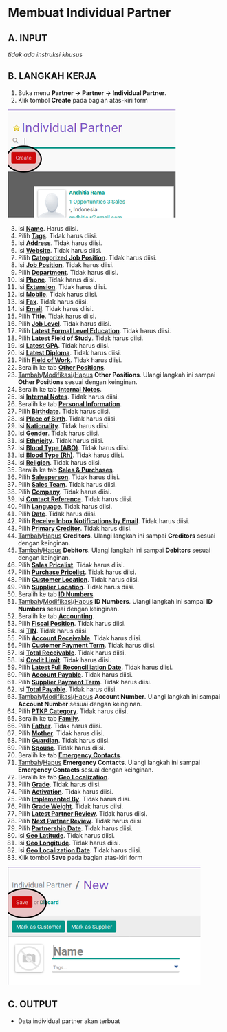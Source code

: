 # Membuat Individual Partner

## A. INPUT

*tidak ada instruksi khusus*

## B. LANGKAH KERJA

1. Buka menu **Partner -> Partner -> Individual Partner**.
2. Klik tombol **Create** pada bagian atas-kiri form

![](../img/individual-partner/tombol-create.png)

3. Isi **[Name](./penjelasan.md#field-name)**. Harus diisi.
4. Pilih **[Tags](./penjelasan.md#field-tags)**. Tidak harus diisi.
5. Isi **[Address](./penjelasan.md#field-address)**. Tidak harus diisi.
6. Isi **[Website](./penjelasan.md#field-website)**. Tidak harus diisi.
7. Pilih **[Categorized Job Position](./penjelasan.md#field-category-function)**. Tidak harus diisi.
8. Isi **[Job Position](./penjelasan.md#field-function)**. Tidak harus diisi.
9. Pilih **[Department](./penjelasan.md#field-department)**. Tidak harus diisi.
10. Isi **[Phone](./penjelasan.md#field-phone)**. Tidak harus diisi.
11. Isi **[Extension](./penjelasan.md#field-ext)**. Tidak harus diisi.
12. Isi **[Mobile](./penjelasan.md#field-mobile)**. Tidak harus diisi.
13. Isi **[Fax](./penjelasan.md#field-fax)**. Tidak harus diisi.
14. Isi **[Email](./penjelasan.md#field-email)**. Tidak harus diisi.
15. Pilih **[Title](./penjelasan.md#field-title)**. Tidak harus diisi.
16. Pilih **[Job Level](./penjelasan.md#field-job-level)**. Tidak harus diisi.
17. Pilih **[Latest Formal Level Education](./penjelasan.md#field-formal-education-level-id)**. Tidak harus diisi.
18. Pilih **[Latest Field of Study](./penjelasan.md#field-field-of-study)**. Tidak harus diisi.
19. Isi **[Latest GPA](./penjelasan.md#field-gpa)**. Tidak harus diisi.
20. Isi **[Latest Diploma](./penjelasan.md#field-diploma)**. Tidak harus diisi.
21. Pilih **[Field of Work](./penjelasan.md#field-field-of-work)**. Tidak harus diisi.
22. Beralih ke tab **[Other Positions](./penjelasan.md#tab-other-positions)**.
23. <a name="l23">[Tambah](./menambah-other-positions.md)/[Modifikasi](./memodifikasi-other-positions.md)/[Hapus](./menghapus-other-positions.md) **Other Positions**</a>. Ulangi langkah ini sampai **Other Positions** sesuai dengan keinginan.
24. Beralih ke tab **[Internal Notes](./penjelasan.md#tab-internal-notes)**.
25. Isi **[Internal Notes](./penjelasan.md#field-internal-notes)**. Tidak harus diisi.
26. Beralih ke tab **[Personal Information](./penjelasan.md#tab-personal-information)**.
27. Pilih **[Birthdate](./penjelasan.md#field-personal-information-birthdate)**. Tidak harus diisi.
28. Isi **[Place of Birth](./penjelasan.md#field-personal-information-birthplace)**. Tidak harus diisi.
29. Isi **[Nationality](./penjelasan.md#field-personal-information-nationality)**. Tidak harus diisi.
30. Isi **[Gender](./penjelasan.md#field-personal-information-gender)**. Tidak harus diisi.
31. Isi **[Ethnicity](./penjelasan.md#field-personal-information-ethnicity)**. Tidak harus diisi.
32. Isi **[Blood Type (ABO)](./penjelasan.md#field-personal-information-blood-abo)**. Tidak harus diisi.
33. Isi **[Blood Type (Rh)](./penjelasan.md#field-personal-information-blood-rh)**. Tidak harus diisi.
34. Isi **[Religion](./penjelasan.md#field-personal-information-religion)**. Tidak harus diisi.
35. Beralih ke tab **[Sales & Purchases](./penjelasan.md#tab-sales-purchases)**.
36. Pilih **[Salesperson](./penjelasan.md#field-sale-purchase-user-id)**. Tidak harus diisi.
37. Pilih **[Sales Team](./penjelasan.md#field-sale-purchase-sales-team)**. Tidak harus diisi.
38. Pilih **[Company](./penjelasan.md#field-sale-purchase-company)**. Tidak harus diisi.
39. Isi **[Contact Reference](./penjelasan.md#field-sale-ref)**. Tidak harus diisi.
40. Pilih **[Language](./penjelasan.md#field-sale-purchase-language)**. Tidak harus diisi.
41. Pilih **[Date](./penjelasan.md#field-sale-purchase-date)**. Tidak harus diisi.
42. Pilih **[Receive Inbox Notifications by Email](./penjelasan.md#field-sale-purchase-notify-email)**. Tidak harus diisi.
43. Pilih **[Primary Creditor](./penjelasan.md#field-sales-purchases-tabel-cr-primary-creditur)**. Tidak harus diisi.
44. <a name="l44">[Tambah](./menambah-kreditur.md)/[Hapus](./menghapus-creditur.md) **Creditors**</a>. Ulangi langkah ini sampai **Creditors** sesuai dengan keinginan.
45. <a name="l45">[Tambah](./menambah-debitur.md)/[Hapus](./menghapus-debitur.md) **Debitors**</a>. Ulangi langkah ini sampai **Debitors** sesuai dengan keinginan.
46. Pilih **[Sales Pricelist](./penjelasan.md#field-sale-purchase-property-product-pricelist)**. Tidak harus diisi.
47. Pilih **[Purchase Pricelist](./penjelasan.md#field-sale-purchase-property-product-pricelist-purchase)**. Tidak harus diisi.
48. Pilih **[Customer Location](./penjelasan.md#field-sale-purchase-property-stock-customer)**. Tidak harus diisi.
49. Pilih **[Supplier Location](./penjelasan.md#field-sale-purchase-property-stock-supplier)**. Tidak harus diisi.
50. Beralih ke tab **[ID Numbers](./penjelasan.md#tab-id-numbers)**.
51. <a name="l51">[Tambah](./menambah-id-numbers.md)/[Modifikasi](./memodifikasi-id-numbers.md)/[Hapus](./menghapus-id-numbers.md) **ID Numbers**</a>. Ulangi langkah ini sampai **ID Numbers** sesuai dengan keinginan.
52. Beralih ke tab **[Accounting](./penjelasan.md#tab-accounting)**.
53. Pilih **[Fiscal Position](./penjelasan.md#field-accounting-header-property-account-position)**. Tidak harus diisi.
54. Isi **[TIN](./penjelasan.md#field-accounting-header-tin)**. Tidak harus diisi.
55. Pilih **[Account Receivable](./penjelasan.md#field-accounting-header-property-account-receivable)**. Tidak harus diisi.
56. Pilih **[Customer Payment Term](./penjelasan.md#field-accounting-header-property-payment-term)**. Tidak harus diisi.
57. Isi **[Total Receivable](./penjelasan.md#field-accounting-header-credit)**. Tidak harus diisi.
58. Isi **[Credit Limit](./penjelasan.md#field-accounting-header-credit-limit)**. Tidak harus diisi.
59. Pilih **[Latest Full Reconcilliation Date](./penjelasan.md#field-accounting-header-last-reconcile-date)**. Tidak harus diisi.
60. Pilih **[Account Payable](./penjelasan.md#field-accounting-header-property-account-payable)**. Tidak harus diisi.
61. Pilih **[Supplier Payment Term](./penjelasan.md#field-accounting-header-property-supplier-payment-term)**. Tidak harus diisi.
62. Isi **[Total Payable](./penjelasan.md#field-accounting-header-debit)**. Tidak harus diisi.
63. <a name="l63">[Tambah](./menambah-account-number.md)/[Modifikasi](./memodifikasi-account-number.md)/[Hapus](./menghapus-account-number.md) **Account Number**</a>. Ulangi langkah ini sampai **Account Number** sesuai dengan keinginan.
64. Pilih **[PTKP Category](./penjelasan.md#field-accounting-pph21-info-pktp-category)**. Tidak harus diisi.
65. Beralih ke tab **[Family](./penjelasan.md#tab-family)**.
66. Pilih **[Father](./penjelasan.md#field-family-father)**. Tidak harus diisi.
67. Pilih **[Mother](./penjelasan.md#field-family-mother)**. Tidak harus diisi.
68. Pilih **[Guardian](./penjelasan.md#field-family-guardian)**. Tidak harus diisi.
69. Pilih **[Spouse](./penjelasan.md#field-family-spouse)**. Tidak harus diisi.
70. Beralih ke tab **[Emergency Contacts](./penjelasan.md#tab-emergency-contacts)**.
71. <a name="l71">[Tambah](./menambah-kontak-darurat.md)/[Hapus](./menghapus-kontak-darurat.md) **Emergency Contacts**</a>. Ulangi langkah ini sampai **Emergency Contacts** sesuai dengan keinginan.
72. Beralih ke tab **[Geo Localization](./penjelasan.md#tab-geo-localization)**.
73. Pilih **[Grade](./penjelasan.md#field-geo-localization-grade)**. Tidak harus diisi.
74. Pilih **[Activation](./penjelasan.md#field-geo-localization-activation)**. Tidak harus diisi.
75. Pilih **[Implemented By](./penjelasan.md#field-geo-localization-implemented-by)**. Tidak harus diisi.
76. Pilih **[Grade Weight](./penjelasan.md#field-geo-localization-grade-weight)**. Tidak harus diisi.
77. Pilih **[Latest Partner Review](./penjelasan.md#field-geo-localization-latest-partner-review)**. Tidak harus diisi.
78. Pilih **[Next Partner Review](./penjelasan.md#field-geo-localization-next-partner-review)**. Tidak harus diisi.
79. Pilih **[Partnership Date](./penjelasan.md#field-geo-localization-partnership-date)**. Tidak harus diisi.
80. Isi **[Geo Latitude](./penjelasan.md#field-geo-localization-latitude)**. Tidak harus diisi.
81. Isi **[Geo Longitude](./penjelasan.md#field-geo-localization-longitude)**. Tidak harus diisi.
82. Isi **[Geo Localization Date](./penjelasan.md#field-geo-localization-localization-date)**. Tidak harus diisi.
83. Klik tombol **Save** pada bagian atas-kiri form

![](../img/individual-partner/tombol-save.png)

## C. OUTPUT

* Data individual partner akan terbuat
